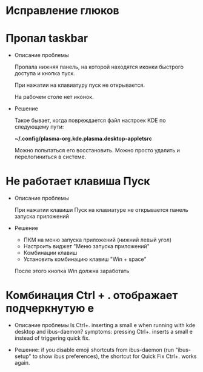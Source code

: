 # Исправление глюков

# Пропал taskbar

- Описание проблемы

  Пропала нижняя панель, на которой находятся иконки быстрого доступа и кнопка пуск. 
  
  При нажатии на клавиатуру пуск не открывается.
  
  На рабочем столе нет иконок.

- Решение

  Такое бывает, когда повреждается файл настроек KDE по следующему пути:
  
    **~/.config/plasma-org.kde.plasma.desktop-appletsrc**

  Можно попытаться его восстановить. Можно просто удалить и перелогиниться в системе.

# Не работает клавиша Пуск

- Описание проблемы

  При нажатии клавиши Пуск на клавиатуре не открывается панель запуска приложений

- Решение

  - ПКМ на меню запуска приложений (нижний левый угол)
  - Настроить виджет "Меню запуска приложений"
  - Комбинации клавиш
  - Установить комбинацию клавиш "Win + space"

  После этого кнопка Win должна заработать

# Комбинация Ctrl + . отображает подчеркнутую e

- Описание проблемы
  Is Ctrl+. inserting a small e when running with kde desktop and ibus-daemon?
  symptoms: pressing Ctrl+. inserts a small e instead of triggering quick fix.
  
- Решение: if you disable emoji shortcuts from ibus-daemon (run "ibus-setup"
  to show ibus preferences), the shortcut for Quick Fix Ctrl+. works again.
